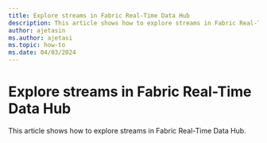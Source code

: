 ```yaml
---
title: Explore streams in Fabric Real-Time Data Hub
description: This article shows how to explore streams in Fabric Real-Time Data Hub.
author: ajetasin
ms.author: ajetasi
ms.topic: how-to
ms.date: 04/03/2024
---
```


# Explore streams in Fabric Real-Time Data Hub
This article shows how to explore streams in Fabric Real-Time Data Hub.